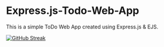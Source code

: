 # Express.js-Todo-Web-App

This is a simple ToDo Web App created using Express.js & EJS.

<div>
  <a href="">
    <img src="https://i.ibb.co/Zh6kgzN/Screenshot-2023-06-17-012034.png" alt="GitHub Streak" />
  </a>
</div>

